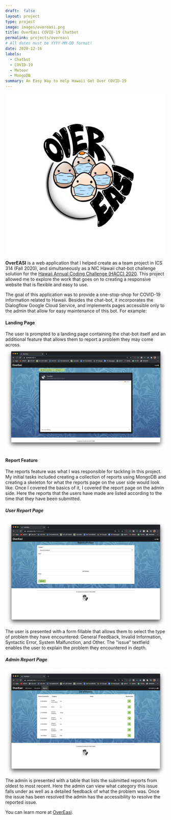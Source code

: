```yaml
---
draft:  false
layout: project
type: project
image: images/overeasi.png
title: OverEasi COVID-19 Chatbot
permalink: projects/overeasi
# All dates must be YYYY-MM-DD format!
date: 2020-12-16
labels:
  - Chatbot
  - COVID-19
  - Meteor
  - MongoDB
summary: An Easy Way to Help Hawaii Get Over COVID-19
---
```

  <img class="ui centered medium circular image" src="../images/overeasi.png">

**OverEASI** is a web application that I helped create as a team project in ICS 314 (Fall 2020), and simultaneously as a NIC Hawaii chat-bot challenge solution for the [Hawaii Annual Coding Challenge (HACC) 2020](https://devpost.com/software/overeasi?ref_content=user-portfolio&ref_feature=in_progress). This project allowed me to explore the work that goes on to creating a responsive website that is flexible and easy to use.

The goal of this application was to provide a one-stop-shop for COVID-19 information related to Hawaii. Besides the chat-bot, it incorporates the Dialogflow Google Cloud Service, and implements pages accessible only to the admin that allow for easy maintenance of this bot. For example:

#### Landing Page
The user is prompted to a landing page containing the chat-bot itself and an additional feature that allows them to report a problem they may come across.
  <img class="ui centered image" src="../images/landing.png">

#### Report Feature
The reports feature was what I was responsible for tackling in this project. My initial tasks included creating a collection of reports using MongoDB and creating a skeleton for what the reports page on the user side would look like. Once I covered the basics of it, I covered the report page on the admin side. Here the reports that the users have made are listed according to the time that they have been submitted.

##### User Report Page
  <img class="ui centered image" src="../images/userreport.png">
The user is presented with a form fillable that allows them to select the type of problem they have encountered: General Feedback, Invalid Information, Syntactic Error, System Malfunction, and Other. The "issue" textfield enables the user to explain the problem they encountered in depth. 

##### Admin Report Page
  <img class="ui centered image" src="../images/adminreport.png">
The admin is presented with a table that lists the submitted reports from oldest to most recent. Here the admin can view what category this issue falls under as well as a detailed feedback of what the problem was. Once the issue has been resolved the admin has the accessibility to resolve the reported issue.

You can learn more at <a href="https://overeasi.github.io/"><i class="large github icon"></i>OverEasi</a>.

